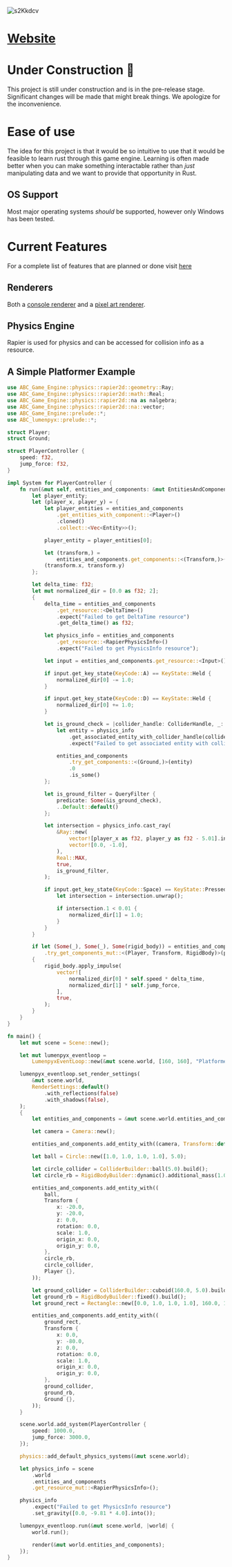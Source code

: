 ![s2Kkdcv](https://github.com/ABC-Engine/ABC-Game-Engine/assets/76850177/9f511895-ed68-498e-bd8b-8741ae10cfa2)

# [Website](https://abc-engine.com)

# Under Construction 🚧
This project is still under construction and is in the pre-release stage. Significant changes will be made that might break things. We apologize for the inconvenience.

# Ease of use
The idea for this project is that it would be so intuitive to use that it would be feasible to learn rust through this game engine. Learning is often made better when you can make something interactable rather than *just* manipulating data and we want to provide that opportunity in Rust.

## OS Support
Most major operating systems *should* be supported, however only Windows has been tested.

# Current Features
For a complete list of features that are planned or done visit [here](https://www.figma.com/design/RGxexDMjVnLHFsUxnKaHhu/ABC-Engine-Roadmap?node-id=0-1&t=mPowocl1rquKjVa9-1)

## Renderers
Both a [console renderer](https://github.com/ABC-Engine/console_renderer) and a [pixel art renderer](https://github.com/ABC-Engine/lumenpyx).

## Physics Engine
Rapier is used for physics and can be accessed for collision info as a resource.

## A Simple Platformer Example

```rust
use ABC_Game_Engine::physics::rapier2d::geometry::Ray;
use ABC_Game_Engine::physics::rapier2d::math::Real;
use ABC_Game_Engine::physics::rapier2d::na as nalgebra;
use ABC_Game_Engine::physics::rapier2d::na::vector;
use ABC_Game_Engine::prelude::*;
use ABC_lumenpyx::prelude::*;

struct Player;
struct Ground;

struct PlayerController {
    speed: f32,
    jump_force: f32,
}

impl System for PlayerController {
    fn run(&mut self, entities_and_components: &mut EntitiesAndComponents) {
        let player_entity;
        let (player_x, player_y) = {
            let player_entities = entities_and_components
                .get_entities_with_component::<Player>()
                .cloned()
                .collect::<Vec<Entity>>();

            player_entity = player_entities[0];

            let (transform,) =
                entities_and_components.get_components::<(Transform,)>(player_entity);
            (transform.x, transform.y)
        };

        let delta_time: f32;
        let mut normalized_dir = [0.0 as f32; 2];
        {
            delta_time = entities_and_components
                .get_resource::<DeltaTime>()
                .expect("Failed to get DeltaTime resource")
                .get_delta_time() as f32;

            let physics_info = entities_and_components
                .get_resource::<RapierPhysicsInfo>()
                .expect("Failed to get PhysicsInfo resource");

            let input = entities_and_components.get_resource::<Input>().unwrap();

            if input.get_key_state(KeyCode::A) == KeyState::Held {
                normalized_dir[0] -= 1.0;
            }

            if input.get_key_state(KeyCode::D) == KeyState::Held {
                normalized_dir[0] += 1.0;
            }

            let is_ground_check = |collider_handle: ColliderHandle, _: &Collider| {
                let entity = physics_info
                    .get_associated_entity_with_collider_handle(collider_handle.into())
                    .expect("Failed to get associated entity with collider handle");

                entities_and_components
                    .try_get_components::<(Ground,)>(entity)
                    .0
                    .is_some()
            };

            let is_ground_filter = QueryFilter {
                predicate: Some(&is_ground_check),
                ..Default::default()
            };

            let intersection = physics_info.cast_ray(
                &Ray::new(
                    vector![player_x as f32, player_y as f32 - 5.01].into(),
                    vector![0.0, -1.0],
                ),
                Real::MAX,
                true,
                is_ground_filter,
            );

            if input.get_key_state(KeyCode::Space) == KeyState::Pressed && intersection.is_some() {
                let intersection = intersection.unwrap();

                if intersection.1 < 0.01 {
                    normalized_dir[1] = 1.0;
                }
            }
        }

        if let (Some(_), Some(_), Some(rigid_body)) = entities_and_components
            .try_get_components_mut::<(Player, Transform, RigidBody)>(player_entity)
        {
            rigid_body.apply_impulse(
                vector![
                    normalized_dir[0] * self.speed * delta_time,
                    normalized_dir[1] * self.jump_force,
                ],
                true,
            );
        }
    }
}

fn main() {
    let mut scene = Scene::new();

    let mut lumenpyx_eventloop =
        LumenpyxEventLoop::new(&mut scene.world, [160, 160], "Platformer Example");

    lumenpyx_eventloop.set_render_settings(
        &mut scene.world,
        RenderSettings::default()
            .with_reflections(false)
            .with_shadows(false),
    );
    {
        let entities_and_components = &mut scene.world.entities_and_components;

        let camera = Camera::new();

        entities_and_components.add_entity_with((camera, Transform::default()));

        let ball = Circle::new([1.0, 1.0, 1.0, 1.0], 5.0);

        let circle_collider = ColliderBuilder::ball(5.0).build();
        let circle_rb = RigidBodyBuilder::dynamic().additional_mass(1.0).build();

        entities_and_components.add_entity_with((
            ball,
            Transform {
                x: -20.0,
                y: -20.0,
                z: 0.0,
                rotation: 0.0,
                scale: 1.0,
                origin_x: 0.0,
                origin_y: 0.0,
            },
            circle_rb,
            circle_collider,
            Player {},
        ));

        let ground_collider = ColliderBuilder::cuboid(160.0, 5.0).build();
        let ground_rb = RigidBodyBuilder::fixed().build();
        let ground_rect = Rectangle::new([0.0, 1.0, 1.0, 1.0], 160.0, 10.0);

        entities_and_components.add_entity_with((
            ground_rect,
            Transform {
                x: 0.0,
                y: -80.0,
                z: 0.0,
                rotation: 0.0,
                scale: 1.0,
                origin_x: 0.0,
                origin_y: 0.0,
            },
            ground_collider,
            ground_rb,
            Ground {},
        ));
    }

    scene.world.add_system(PlayerController {
        speed: 1000.0,
        jump_force: 3000.0,
    });

    physics::add_default_physics_systems(&mut scene.world);

    let physics_info = scene
        .world
        .entities_and_components
        .get_resource_mut::<RapierPhysicsInfo>();

    physics_info
        .expect("Failed to get PhysicsInfo resource")
        .set_gravity([0.0, -9.81 * 4.0].into());

    lumenpyx_eventloop.run(&mut scene.world, |world| {
        world.run();

        render(&mut world.entities_and_components);
    });
}
```
